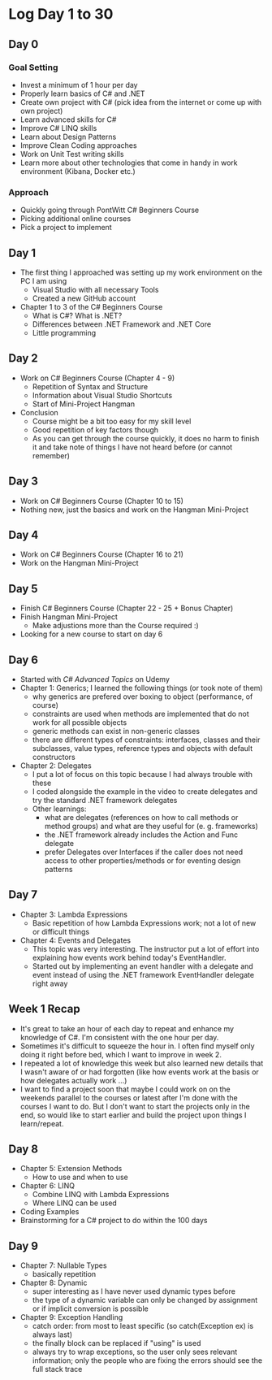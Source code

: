 # Log Day 1 to 30

## Day 0

### Goal Setting

- Invest a minimum of 1 hour per day
- Properly learn basics of C# and .NET 
- Create own project with C# (pick idea from the internet or come up with own project)
- Learn advanced skills for C# 
- Improve C# LINQ skills
- Learn about Design Patterns
- Improve Clean Coding approaches
- Work on Unit Test writing skills
- Learn more about other technologies that come in handy in work environment (Kibana, Docker etc.)

### Approach

- Quickly going through PontWitt C# Beginners Course
- Picking additional online courses
- Pick a project to implement

## Day 1

- The first thing I approached was setting up my work environment on the PC I am using
  - Visual Studio with all necessary Tools
  - Created a new GitHub account
- Chapter 1 to 3 of the C# Beginners Course 
  - What is C#? What is .NET?
  - Differences between .NET Framework and .NET Core
  - Little programming

## Day 2

- Work on C# Beginners Course (Chapter 4 - 9)
  - Repetition of Syntax and Structure
  - Information about Visual Studio Shortcuts
  - Start of Mini-Project Hangman
- Conclusion 
  - Course might be a bit too easy for my skill level
  - Good repetition of key factors though
  - As you can get through the course quickly, it does no harm to finish it and take note of things I have not heard before (or cannot remember)

## Day 3

- Work on C# Beginners Course (Chapter 10 to 15)
- Nothing new, just the basics and work on the Hangman Mini-Project

## Day 4 

- Work on C# Beginners Course (Chapter 16 to 21)
- Work on the Hangman Mini-Project 

## Day 5

- Finish C# Beginners Course (Chapter 22 - 25 + Bonus Chapter)
- Finish Hangman Mini-Project
  - Make adjustions more than the Course required :)
- Looking for a new course to start on day 6

## Day 6

- Started with *C# Advanced Topics* on Udemy
- Chapter 1: Generics; I learned the following things (or took note of them)
  - why generics are prefered over boxing to object (performance, of course)
  - constraints are used when methods are implemented that do not work for all possible objects
  - generic methods can exist in non-generic classes
  - there are different types of constraints: interfaces, classes and their subclasses, value types, reference types and objects with default constructors
- Chapter 2: Delegates
  - I put a lot of focus on this topic because I had always trouble with these
  - I coded alongside the example in the video to create delegates and try the standard .NET framework delegates
  - Other learnings:
    - what are delegates (references on how to call methods or method groups) and what are they useful for (e. g. frameworks)
    - the .NET framework already includes the Action and Func delegate
    - prefer Delegates over Interfaces if the caller does not need access to other properties/methods or for eventing design patterns

## Day 7

- Chapter 3: Lambda Expressions
  - Basic repetition of how Lambda Expressions work; not a lot of new or difficult things
- Chapter 4: Events and Delegates
  - This topic was very interesting. The instructor put a lot of effort into explaining how events work behind today's EventHandler.
  - Started out by implementing an event handler with a delegate and event instead of using the .NET framework EventHandler delegate right away

## Week 1 Recap

- It's great to take an hour of each day to repeat and enhance my knowledge of C#. I'm consistent with the one hour per day.
- Sometimes it's difficult to squeeze the hour in. I often find myself only doing it right before bed, which I want to improve in week 2.
- I repeated a lot of knowledge this week but also learned new details that I wasn't aware of or had forgotten (like how events work at the basis or how delegates actually work ...) 
- I want to find a project soon that maybe I could work on on the weekends parallel to the courses or latest after I'm done with the courses I want to do. But I don't want to start the projects only in the end, so would like to start earlier and build the project upon things I learn/repeat.

## Day 8
- Chapter 5: Extension Methods
  - How to use and when to use
- Chapter 6: LINQ
  - Combine LINQ with Lambda Expressions
  - Where LINQ can be used
- Coding Examples
- Brainstorming for a C# project to do within the 100 days

## Day 9
- Chapter 7: Nullable Types
  - basically repetition
- Chapter 8: Dynamic
  - super interesting as I have never used dynamic types before
  - the type of a dynamic variable can only be changed by assignment or if implicit conversion is possible
- Chapter 9: Exception Handling
  - catch order: from most to least specific (so catch(Exception ex) is always last)
  - the finally block can be replaced if "using" is used
  - always try to wrap exceptions, so the user only sees relevant information; only the people who are fixing the errors should see the full stack trace
